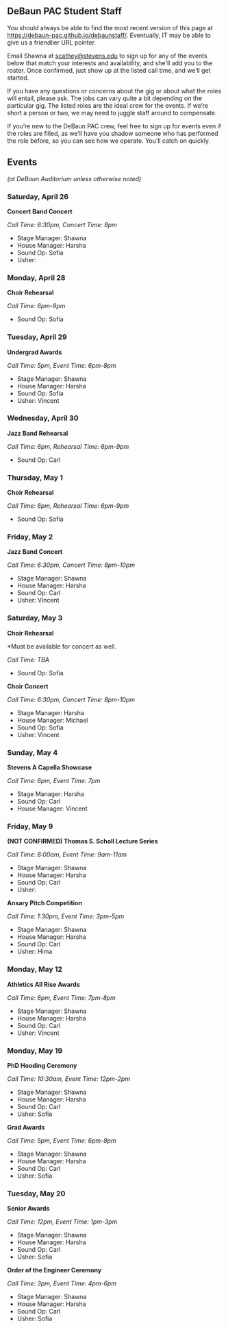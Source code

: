 ## DeBaun PAC Student Staff

You should always be able to find the most recent version of this page at <https://debaun-pac.github.io/debaunstaff/>. Eventually, IT may be able to give us a friendlier URL pointer.

Email Shawna at <scathey@stevens.edu>  to sign up for any of the events below that match your interests and availability, and she'll add you to the roster. Once confirmed, just show up at the listed call time, and we’ll get started.

If you have any questions or concerns about the gig or about what the roles will entail, please ask. The jobs can vary quite a bit depending on the particular gig. The listed roles are the ideal crew for the events. If we’re short a person or two, we may need to juggle staff around to compensate.

If you’re new to the DeBaun PAC crew, feel free to sign up for events even if the roles are filled, as we’ll have you shadow someone who has performed the role before, so you can see how we operate. You’ll catch on quickly.


## Events
*(at DeBaun Auditorium unless otherwise noted)*


### Saturday, April 26

**Concert Band Concert**

_Call Time: 6:30pm, Concert Time: 8pm_

- Stage Manager: Shawna
- House Manager: Harsha
- Sound Op: Sofia
- Usher: 

### Monday, April 28

**Choir Rehearsal**

_Call Time: 6pm-9pm_

- Sound Op: Sofia

### Tuesday, April 29

**Undergrad Awards**

_Call Time: 5pm, Event Time: 6pm-8pm_

- Stage Manager: Shawna
- House Manager: Harsha
- Sound Op: Sofia
- Usher: Vincent

### Wednesday, April 30

**Jazz Band Rehearsal**

_Call Time: 6pm, Rehearsal Time: 6pm-9pm_

- Sound Op: Carl

### Thursday, May 1

**Choir Rehearsal**

_Call Time: 6pm, Rehearsal Time: 6pm-9pm_

- Sound Op: Sofia

### Friday, May 2

**Jazz Band Concert**

_Call Time: 6:30pm, Concert Time: 8pm-10pm_

- Stage Manager: Shawna
- House Manager: Harsha
- Sound Op: Carl
- Usher: Vincent

### Saturday, May 3

**Choir Rehearsal**

*Must be available for concert as well. 

_Call Time: TBA_

- Sound Op: Sofia

**Choir Concert**

_Call Time: 6:30pm, Concert Time: 8pm-10pm_

- Stage Manager: Harsha
- House Manager: Michael
- Sound Op: Sofia
- Usher: Vincent

### Sunday, May 4

**Stevens A Capella Showcase**

_Call Time: 6pm, Event Time: 7pm_

- Stage Manager: Harsha
- Sound Op: Carl
- House Manager: Vincent

### Friday, May 9

**(NOT CONFIRMED) Thomas S. Scholl Lecture Series**

_Call Time: 8:00am, Event Time: 9am-11am_

- Stage Manager: Shawna
- House Manager: Harsha
- Sound Op: Carl
- Usher:

**Ansary Pitch Competition**

_Call Time: 1:30pm, Event Time: 3pm-5pm_

- Stage Manager: Shawna
- House Manager: Harsha
- Sound Op: Carl
- Usher: Hima

### Monday, May 12

**Athletics All Rise Awards**

_Call Time: 6pm, Event Time: 7pm-8pm_

- Stage Manager: Shawna
- House Manager: Harsha
- Sound Op: Carl
- Usher: Vincent

### Monday, May 19

**PhD Hooding Ceremony**

_Call Time: 10:30am, Event Time: 12pm-2pm_

- Stage Manager: Shawna
- House Manager: Harsha
- Sound Op: Carl
- Usher: Sofia

**Grad Awards**

_Call Time: 5pm, Event Time: 6pm-8pm_

- Stage Manager: Shawna
- House Manager: Harsha
- Sound Op: Carl
- Usher: Sofia

### Tuesday, May 20

**Senior Awards**

_Call Time: 12pm, Event Time: 1pm-3pm_

- Stage Manager: Shawna
- House Manager: Harsha
- Sound Op: Carl
- Usher: Sofia

**Order of the Engineer Ceremony**

_Call Time: 3pm, Event Time: 4pm-6pm_

- Stage Manager: Shawna
- House Manager: Harsha
- Sound Op: Carl
- Usher: Sofia

